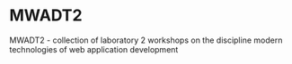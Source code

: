 # MWADT2
MWADT2 - collection of laboratory 2 workshops on the discipline modern technologies of web application development
